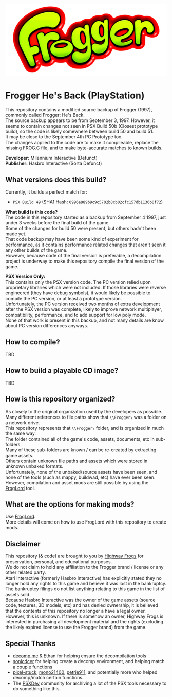 ![Frogger Logo](/logo.png)
# Frogger He's Back (PlayStation)
This repository contains a modified source backup of Frogger (1997), commonly called Frogger: He's Back.  
The source backup appears to be from September 3, 1997. However, it seems to contain changes not seen in PSX Build 50b (Closest prototype build), so the code is likely somewhere between build 50 and build 51.  
It may be close to the September 4th PC Prototype too.  
The changes applied to the code are to make it compileable, replace the missing FROG.C file, and to make byte-accurate matches to known builds.  

**Developer:** Milennium Interactive (Defunct)  
**Publisher:** Hasbro Interactive (Sorta Defunct)   

## What versions does this build?
Currently, it builds a perfect match for:  
 - `PSX Build 49` (SHA1 Hash: `0996e989b9c9c5702b8cb02cfc157db1136b0f72`)  
 
**What build is this code?**  
The code in this repository started as a backup from September 4 1997, just under 3 weeks before the final build of the game.  
Some of the changes for build 50 were present, but others hadn't been made yet.  
That code backup may have been some kind of experiment for performance, as it contains performance related changes that aren't seen it any other builds of the game.  
However, because code of the final version is preferable, a decompilation project is underway to make this repository compile the final version of the game.  

**PSX Version Only:**  
This contains only the PSX version code. The PC version relied upon proprietary libraries which were not included.
If those libraries were reverse engineered (they have debug symbols), it would likely be possible to compile the PC version, or at least a prototype version.  
Unfortunately, the PC version received two months of extra development after the PSX version was complete, likely to improve network multiplayer, compatibility, performance, and to add support for low poly mode.  
None of that work is present in this backup, and not many details are know about PC version differences anyways.  

## How to compile?
TBD  

## How to build a playable CD image?
TBD

## How is this repository organized?  
As closely to the original organization used by the developers as possible.  
Many different references to file paths show that `\\Frogger\` was a folder on a network drive.  
This repository represents that `\\Frogger\` folder, and is organized in much the same way.  
The folder contained all of the game's code, assets, documents, etc in sub-folders.  
Many of these sub-folders are known / can be re-created by extracting game assets.  
Others contain unknown file paths and assets which were stored in unknown unbaked formats.  
Unfortunately, none of the unbaked/source assets have been seen, and none of the tools (such as mappy, buildwad, etc) have ever been seen.  
However, compilation and asset mods are still possible by using the [FrogLord](https://github.com/Kneesnap/FrogLord/) tool.  

## What are the options for making mods?
Use [FrogLord](https://github.com/Kneesnap/FrogLord/).  
More details will come on how to use FrogLord with this repository to create mods.  

## Disclaimer
This repository (& code) are brought to you by [Highway Frogs](https://highwayfrogs.net/) for preservation, personal, and educational purposes.  
We do not claim to hold any affiliation to the Frogger brand / license or any other related party.  
Atari Interactive (formerly Hasbro Interactive) has explicitly stated they no longer hold any rights to this game and believe it was lost in the bankruptcy. The bankruptcy filings do not list anything relating to this game in the list of assets sold.  
Because Hasbro Interactive was the owner of the game assets (source code, textures, 3D models, etc) and has denied ownership, it is believed that the contents of this repository no longer a have a legal owner.  
However, this is unknown. If there is somehow an owner, Highway Frogs is interested in purchasing all development material and the rights (excluding the likely expired license to use the Frogger brand) from the game.  

## Special Thanks
 - [decomp.me](https://decomp.me) & Ethan for helping ensure the decompilation tools  
 - [sonicdcer](https://github.com/sonicdcer) for helping create a decomp environment, and helping match a couple functions  
 - [pixel-stuck](https://github.com/pixel-stuck), [mono21400](https://github.com/Mc-muffin), [petrie911](https://github.com/petrie911), and potentially more who helped decomp/match certain functions.  
 - The [PSXDev](https://psxdev.net/) community for archiving a lot of the PSX tools necessary to do something like this.  